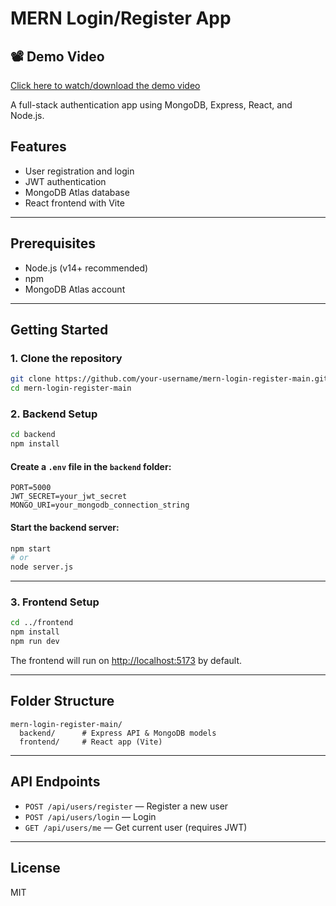 # MERN Login/Register App

## 📽️ Demo Video

[Click here to watch/download the demo video](demo.mp4)


A full-stack authentication app using MongoDB, Express, React, and Node.js.

## Features
- User registration and login
- JWT authentication
- MongoDB Atlas database
- React frontend with Vite

---

## Prerequisites
- Node.js (v14+ recommended)
- npm
- MongoDB Atlas account

---

## Getting Started

### 1. Clone the repository
```sh
git clone https://github.com/your-username/mern-login-register-main.git
cd mern-login-register-main
```

### 2. Backend Setup
```sh
cd backend
npm install
```

#### Create a `.env` file in the `backend` folder:
```
PORT=5000
JWT_SECRET=your_jwt_secret
MONGO_URI=your_mongodb_connection_string
```

#### Start the backend server:
```sh
npm start
# or
node server.js
```

---

### 3. Frontend Setup
```sh
cd ../frontend
npm install
npm run dev
```

The frontend will run on [http://localhost:5173](http://localhost:5173) by default.

---

## Folder Structure
```
mern-login-register-main/
  backend/      # Express API & MongoDB models
  frontend/     # React app (Vite)
```

---

## API Endpoints
- `POST /api/users/register` — Register a new user
- `POST /api/users/login` — Login
- `GET /api/users/me` — Get current user (requires JWT)

---

## License
MIT 
